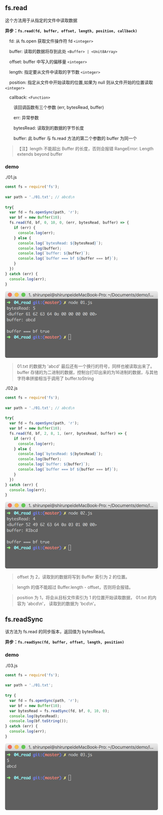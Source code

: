 ## fs.read

这个方法用于从指定的文件中读取数据

<b>异步：`fs.read(fd, buffer, offset, length, position, callback)`</b>

&emsp;fd: 从 fs.open 获取文件操作符 fd `<integer>`

&emsp;buffer: 读取的数据将存到此处 `<Buffer> | <Unit8Array>`

&emsp;offset: buffer 中写入的偏移量 `<integer>`

&emsp;length: 指定要从文件中读取的字节数 `<integer>`

&emsp;position: 指定从文件中开始读取的位置,如果为 null 则从文件开始的位置读取 `<integer>`

&emsp;callback: `<Function>`

&emsp;&emsp;该回调函数有三个参数 (err, bytesRead, buffer)

&emsp;&emsp;err: 异常参数

&emsp;&emsp;bytesRead: 读取到的数据的字节长度

&emsp;&emsp;buffer: 此 buffer 与 fs.read 方法的第二个参数的 buffer 为同一个

> 【注】length 不能超出 Buffer 的长度，否则会报错 RangeError: Length extends beyond buffer

### demo

./01.js
```javascript
const fs = require('fs');

var path = './01.txt'; // abcd\n

try{
  var fd = fs.openSync(path, 'r');
  var bf = new Buffer(10);
  fs.read(fd, bf, 0, 10, 0, (err, bytesRead, buffer) => {
    if (err) {
      console.log(err);
    } else {
      console.log(`bytesRead: ${bytesRead}`);
      console.log(buffer);
      console.log(`buffer: ${buffer}`);
      console.log(`buffer === bf ${buffer === bf}`);
    }
  })
} catch (err) {
  console.log(err);
}
```
![run 01.js](../../images/fileSystem_08.png)
> 01.txt 的数据为 'abcd' 最后还有一个换行的符号，同样也被读取出来了。 buffer 存储的为二进制的数据，控制台打印出来的为16进制的数据，与其他字符串拼接相当于调用了 buffer.toString

./02.js
```javascript
const fs = require('fs');

var path = './01.txt'; // abcd\n

try{
  var fd = fs.openSync(path, 'r');
  var bf = new Buffer(10);
  fs.read(fd, bf, 2, 8, 1, (err, bytesRead, buffer) => {
    if (err) {
      console.log(err);
    } else {
      console.log(`bytesRead: ${bytesRead}`);
      console.log(buffer);
      console.log(`buffer: ${buffer}`);
      console.log(`buffer === bf ${buffer === bf}`);
    }
  })
} catch (err) {
  console.log(err);
}
```
![run 02.js](../../images/fileSystem_09.png)

>offset 为 2，读取到的数据将写到 Buffer 索引为 2 的位置。

>length 的值不能超过 Buffer.length - offset，否则将会报错。

>position 为 1，将会从目标文件索引为 1 的位置开始读取数据， 01.txt 的内容为 'abcd\n'， 读取到的数据为 'bcd\n'。

## fs.readSync

该方法为 fs.read 的同步版本，返回值为 bytesRead。

<b>异步：`fs.readSync(fd, buffer, offset, length, position)`</b>

### demo

./03.js

```javascript
const fs = require('fs');

var path = './01.txt';

try {
  var fd = fs.openSync(path, 'r');
  var bf = new Buffer(10);
  var bytesRead = fs.readSync(fd, bf, 0, 10, 0);
  console.log(bytesRead);
  console.log(bf.toString());
} catch (err) {
  console.log(err);
}
```
![run 03.js](../../images/fileSystem_10.png)

